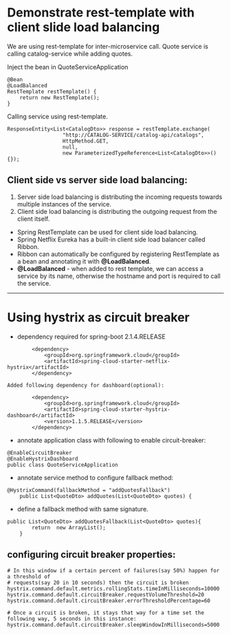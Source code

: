 # Demonstrate rest-template with client slide load balancing

We are using rest-template for inter-microservice call. Quote service is calling catalog-service while adding quotes. 

Inject the bean in QuoteServiceApplication

```
@Bean
@LoadBalanced
RestTemplate restTemplate() {
	return new RestTemplate();
}
```

Calling service using rest-template.

```
ResponseEntity<List<CatalogDto>> response = restTemplate.exchange(
				  "http://CATALOG-SERVICE/catalog-api/catalogs",
				  HttpMethod.GET,
				  null,
				  new ParameterizedTypeReference<List<CatalogDto>>(){});

```

## Client side vs server side load balancing:
1. Server side load balancing is distributing the incoming requests towards multiple instances of the service.
2. Client side load balancing is distributing the outgoing request from the client itself.

- Spring RestTemplate can be used for client side load balancing.
- Spring Netflix Eureka has a built-in client side load balancer called Ribbon.
- Ribbon can automatically be configured by registering RestTemplate as a bean and annotating it with **@LoadBalanced**.
- **@LoadBalanced**  - when added to rest template, we can access a service by its name, otherwise the hostname and port is required to call the service.




----------------------------------------------------------------------------------------------------------------------------------------

# Using hystrix as circuit breaker


- dependency required for spring-boot 2.1.4.RELEASE

```
		<dependency>
			<groupId>org.springframework.cloud</groupId>
			<artifactId>spring-cloud-starter-netflix-hystrix</artifactId>
		</dependency>

Added following dependency for dashboard(optional):
		
		<dependency>
			<groupId>org.springframework.cloud</groupId>
			<artifactId>spring-cloud-starter-hystrix-dashboard</artifactId>
			<version>1.1.5.RELEASE</version>
		</dependency>
```
- annotate application class with following to enable circuit-breaker:

```
@EnableCircuitBreaker
@EnableHystrixDashboard
public class QuoteServiceApplication
```

- annotate service method to configure fallback method:

```
@HystrixCommand(fallbackMethod = "addQuotesFallback")
	public List<QuoteDto> addQuotes(List<QuoteDto> quotes) {
```

- define a fallback method with same signature.

```
public List<QuoteDto> addQuotesFallback(List<QuoteDto> quotes){
		return  new ArrayList();
	}
```


## configuring circuit breaker properties:

```
# In this window if a certain percent of failures(say 50%) happen for a threshold of 
# requests(say 20 in 10 seconds) then the circuit is broken
hystrix.command.default.metrics.rollingStats.timeInMilliseconds=10000
hystrix.command.default.circuitBreaker.requestVolumeThreshold=20
hystrix.command.default.circuitBreaker.errorThresholdPercentage=60

# Once a circuit is broken, it stays that way for a time set the following way, 5 seconds in this instance:
hystrix.command.default.circuitBreaker.sleepWindowInMilliseconds=5000

```
